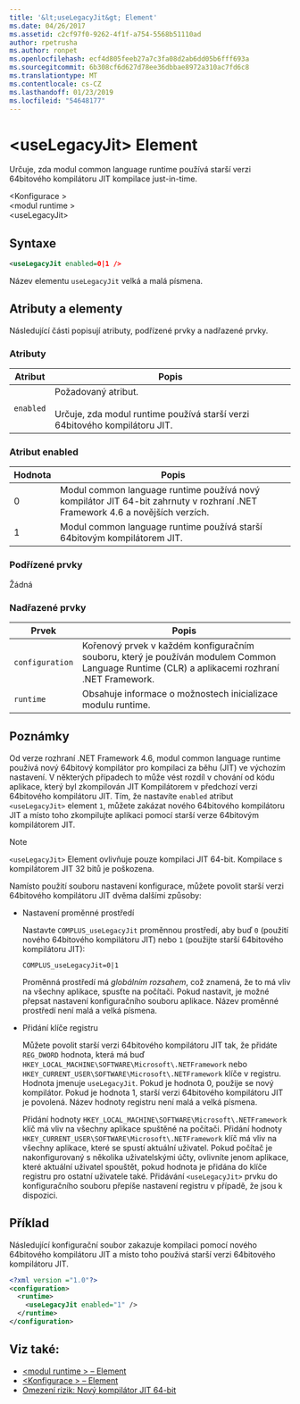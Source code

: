 ```yaml
---
title: '&lt;useLegacyJit&gt; Element'
ms.date: 04/26/2017
ms.assetid: c2cf97f0-9262-4f1f-a754-5568b51110ad
author: rpetrusha
ms.author: ronpet
ms.openlocfilehash: ecf4d805feeb27a7c3fa08d2ab6dd05b6fff693a
ms.sourcegitcommit: 6b308cf6d627d78ee36dbbae8972a310ac7fd6c8
ms.translationtype: MT
ms.contentlocale: cs-CZ
ms.lasthandoff: 01/23/2019
ms.locfileid: "54648177"
---
```

# <a name="ltuselegacyjitgt-element"></a>&lt;useLegacyJit&gt; Element

Určuje, zda modul common language runtime používá starší verzi 64bitového kompilátoru JIT kompilace just-in-time.  
  
\<Konfigurace >  
\<modul runtime >  
\<useLegacyJit>
  
## <a name="syntax"></a>Syntaxe  
  
```xml
<useLegacyJit enabled=0|1 />
```

Název elementu `useLegacyJit` velká a malá písmena.
  
## <a name="attributes-and-elements"></a>Atributy a elementy

Následující části popisují atributy, podřízené prvky a nadřazené prvky.  
  
### <a name="attributes"></a>Atributy  
  
| Atribut | Popis                                                                                   |  
| --------- | --------------------------------------------------------------------------------------------- |  
| `enabled` | Požadovaný atribut.<br><br>Určuje, zda modul runtime používá starší verzi 64bitového kompilátoru JIT. |  
  
### <a name="enabled-attribute"></a>Atribut enabled  
  
| Hodnota | Popis                                                                                                         |  
| ----- | ------------------------------------------------------------------------------------------------------------------- |  
| 0     | Modul common language runtime používá nový kompilátor JIT 64-bit zahrnuty v rozhraní .NET Framework 4.6 a novějších verzích. |  
| 1     | Modul common language runtime používá starší 64bitovým kompilátorem JIT.                                                     |  
  
### <a name="child-elements"></a>Podřízené prvky

Žádná
  
### <a name="parent-elements"></a>Nadřazené prvky  
  
| Prvek         | Popis                                                                                                       |  
| --------------- | ----------------------------------------------------------------------------------------------------------------- |  
| `configuration` | Kořenový prvek v každém konfiguračním souboru, který je používán modulem Common Language Runtime (CLR) a aplikacemi rozhraní .NET Framework. |  
| `runtime`       | Obsahuje informace o možnostech inicializace modulu runtime.                                                        |  
  
## <a name="remarks"></a>Poznámky  

Od verze rozhraní .NET Framework 4.6, modul common language runtime používá nový 64bitový kompilátor pro kompilaci za běhu (JIT) ve výchozím nastavení. V některých případech to může vést rozdíl v chování od kódu aplikace, který byl zkompilován JIT Kompilátorem v předchozí verzi 64bitového kompilátoru JIT. Tím, že nastavíte `enabled` atribut `<useLegacyJit>` element `1`, můžete zakázat nového 64bitového kompilátoru JIT a místo toho zkompilujte aplikaci pomocí starší verze 64bitovým kompilátorem JIT.  
  
> [!NOTE]
> `<useLegacyJit>` Element ovlivňuje pouze kompilaci JIT 64-bit. Kompilace s kompilátorem JIT 32 bitů je poškozena.  
  
Namísto použití souboru nastavení konfigurace, můžete povolit starší verzi 64bitového kompilátoru JIT dvěma dalšími způsoby:  
  
- Nastavení proměnné prostředí

  Nastavte `COMPLUS_useLegacyJit` proměnnou prostředí, aby buď `0` (použití nového 64bitového kompilátoru JIT) nebo `1` (použijte starší 64bitového kompilátoru JIT):
  
  ```  
  COMPLUS_useLegacyJit=0|1  
  ```  
  
  Proměnná prostředí má *globálním rozsahem*, což znamená, že to má vliv na všechny aplikace, spusťte na počítači. Pokud nastavit, je možné přepsat nastavení konfiguračního souboru aplikace. Název proměnné prostředí není malá a velká písmena.
  
- Přidání klíče registru

  Můžete povolit starší verzi 64bitového kompilátoru JIT tak, že přidáte `REG_DWORD` hodnota, která má buď `HKEY_LOCAL_MACHINE\SOFTWARE\Microsoft\.NETFramework` nebo `HKEY_CURRENT_USER\SOFTWARE\Microsoft\.NETFramework` klíče v registru. Hodnota jmenuje `useLegacyJit`. Pokud je hodnota 0, použije se nový kompilátor. Pokud je hodnota 1, starší verzi 64bitového kompilátoru JIT je povolená. Název hodnoty registru není malá a velká písmena.
  
  Přidání hodnoty `HKEY_LOCAL_MACHINE\SOFTWARE\Microsoft\.NETFramework` klíč má vliv na všechny aplikace spuštěné na počítači. Přidání hodnoty `HKEY_CURRENT_USER\SOFTWARE\Microsoft\.NETFramework` klíč má vliv na všechny aplikace, které se spustí aktuální uživatel. Pokud počítač je nakonfigurovaný s několika uživatelskými účty, ovlivníte jenom aplikace, které aktuální uživatel spouštět, pokud hodnota je přidána do klíče registru pro ostatní uživatele také. Přidávání `<useLegacyJit>` prvku do konfiguračního souboru přepíše nastavení registru v případě, že jsou k dispozici.  
  
## <a name="example"></a>Příklad  

Následující konfigurační soubor zakazuje kompilaci pomocí nového 64bitového kompilátoru JIT a místo toho používá starší verzi 64bitového kompilátoru JIT.  
  
```xml  
<?xml version ="1.0"?>  
<configuration>  
  <runtime>  
    <useLegacyJit enabled="1" />  
  </runtime>  
</configuration>  
```  
  
## <a name="see-also"></a>Viz také:

- [\<modul runtime > – Element](../../../../../docs/framework/configure-apps/file-schema/runtime/runtime-element.md)
- [\<Konfigurace > – Element](../../../../../docs/framework/configure-apps/file-schema/configuration-element.md)
- [Omezení rizik: Nový kompilátor JIT 64-bit](../../../../../docs/framework/migration-guide/mitigation-new-64-bit-jit-compiler.md)
